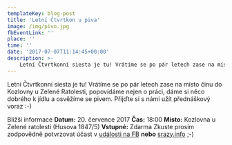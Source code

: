 ```yaml
---
templateKey: blog-post
title: 'Letní Čtvrtkon u piva'
image: /img/pivo.jpg
fbEventLink: ''
place: ''
time: ''
date: '2017-07-07T11:14:45+00:00'
description: >-
    Letní Čtvrtkonní siesta je tu! Vrátíme se po pár letech zase na místo činu do Kozlovny u Zelené Ratolesti, popovídáme nejen o práci, dáme si něco dobrého k jídlu a osvěžíme se pivem....
---
```

[](http://ctvrtkon.cz/wp-content/uploads/pivo.jpg)

Letní Čtvrtkonní siesta je tu! Vrátíme se po pár letech zase na místo činu do Kozlovny u Zelené Ratolesti, popovídáme nejen o práci, dáme si něco dobrého k jídlu a osvěžíme se pivem. Přijďte si s námi užít přednáškový voraz :-)

Bližší informace **Datum:** 20. července 2017 **Čas:** 18:00 **Místo:** Kozlovna u Zelené ratolesti (Husova 1847/5) **Vstupné:** Zdarma Zkuste prosím zodpovědně potvrzovat účast v [události na FB](https://www.facebook.com/events/1315208591931909/) **nebo** [srazy.info](http://srazy.info/ctvrtkon/7418) ;-)